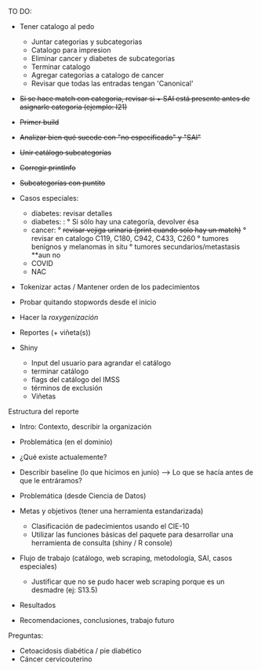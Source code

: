 TO DO:

- Tener catalogo al pedo
    - Juntar categorias y subcategorias
    - Catalogo para impresion
    - Eliminar cancer y diabetes de subcategorias
    - Terminar catalogo
    - Agregar categorias a catalogo de cancer
    - Revisar que todas las entradas tengan 'Canonical'
- ~~Si se hace match con categoria, revisar si + SAI está presente antes de asignarle categoria (ejemplo: I21)~~
- ~~Primer build~~
- ~~Analizar bien qué sucede con "no especificado" y "SAI"~~
- ~~Unir catálogo subcategorías~~
- ~~Corregir printInfo~~
- ~~Subcategorías con puntito~~

- Casos especiales:
   * diabetes: revisar detalles
   * diabetes: :
      ° Si sólo hay una categoría, devolver ésa
    * cancer:
      ° ~~revisar vejiga urinaria (print cuando solo hay un match)~~
      ° revisar en catalogo C119, C180, C942, C433, C260
      ° tumores benignos y melanomas in situ
      ° tumores secundarios/metastasis **aun no
   * COVID
   * NAC
- Tokenizar actas / Mantener orden de los padecimientos
- Probar quitando stopwords desde el inicio

- Hacer la _roxygenización_
- Reportes (+ viñeta(s))
- Shiny

  * Input del usuario para agrandar el catálogo
  * terminar catálogo
  * flags del catálogo del IMSS
  * términos de exclusión
  * Viñetas


Estructura del reporte

- Intro: Contexto, describir la organización
- Problemática (en el dominio)
- ¿Qué existe actualemente?
- Describir baseline (lo que hicimos en junio) --> Lo que se hacía antes de que le entráramos?
- Problemática (desde Ciencia de Datos)
- Metas y objetivos (tener una herramienta estandarizada)
  - Clasificación de padecimientos usando el CIE-10
  - Utilizar las funciones básicas del paquete para desarrollar una herramienta
    de consulta (shiny / R console)

- Flujo de trabajo (catálogo, web scraping, metodología, SAI, casos especiales)
  * Justificar que no se pudo hacer web scraping porque es un desmadre (ej: S13.5)
- Resultados
- Recomendaciones, conclusiones, trabajo futuro


Preguntas:
- Cetoacidosis diabética / pie diabético
- Cáncer cervicouterino

